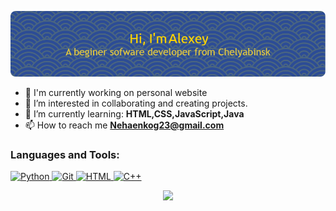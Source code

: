 ![Header](profile-img.png)
- 📌 I'm currently working on personal website
- 👀 I’m interested in collaborating and creating projects.
- 🌱 I’m currently learning: **HTML,CSS,JavaScript,Java**
- 📫 How to reach me **Nehaenkog23@gmail.com** 
<h3 align="left">Languages and Tools:</h3>

<p align="left"> <a href="https://www.python.org/doc/" target="_blank" rel="noreferrer" > <img src="https://www.vectorlogo.zone/logos/python/python-icon.svg" alt="Python" width="40" height="40"/> </a> <a href="https://git-scm.com/" target="_blank" rel="noreferrer"> <img src="https://www.vectorlogo.zone/logos/git-scm/git-scm-icon.svg" alt="Git" width="40" height="40"/> </a> <a href="https://html.spec.whatwg.org/multipage/" target="_blank" rel="noreferrer"> <img src="https://www.vectorlogo.zone/logos/w3_html5/w3_html5-icon.svg" alt="HTML" width="40" height="40"/> </a> <a href="https://en.cppreference.com/w/" target="_blank" rel="noreferrer"> <img src="https://www.vectorlogo.zone/logos/isocpp/isocpp-icon.svg" alt="C++" width="40" height="40"/></a> </p>
<p align="center"> <img src="https://github-readme-stats.vercel.app/api?username=alexey-dobry&show_icons=true&locale=en&theme=shadow_blue" /></p>
